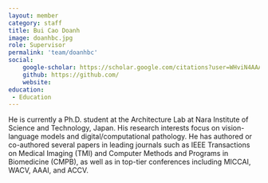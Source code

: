 ```yaml
---
layout: member
category: staff
title: Bui Cao Doanh
image: doanhbc.jpg
role: Supervisor
permalink: 'team/doanhbc'
social:
    google-scholar: https://scholar.google.com/citations?user=WHviN4AAAAAJ&hl=en
    github: https://github.com/
    website: 
education:
 - Education
---
```

He is currently a Ph.D. student at the Architecture Lab at Nara Institute
of Science and Technology, Japan. His research interests focus on vision-language models and digital/computational pathology. He has authored or co-authored several papers in leading journals such as IEEE Transactions on Medical Imaging (TMI) and Computer Methods and Programs in
Biomedicine (CMPB), as well as in top-tier conferences including MICCAI,
WACV, AAAI, and ACCV.